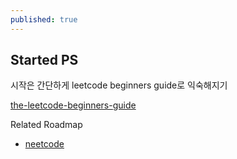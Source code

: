 ```yaml
---
published: true
---
```

## Started PS

시작은 간단하게 leetcode beginners guide로 익숙해지기

[the-leetcode-beginners-guide](https://leetcode.com/explore/featured/card/the-leetcode-beginners-guide/)

Related Roadmap
- [neetcode](https://neetcode.io/roadmap)
